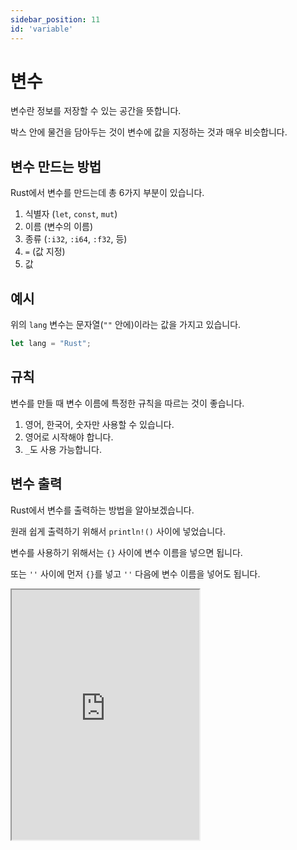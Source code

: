 ```yaml
---
sidebar_position: 11
id: 'variable'
---
```


# 변수

변수란 정보를 저장할 수 있는 공간을 뜻합니다.

박스 안에 물건을 담아두는 것이 변수에 값을 지정하는 것과 매우 비슷합니다.

## 변수 만드는 방법

Rust에서 변수를 만드는데 총 6가지 부분이 있습니다.

1. 식별자 (`let`, `const`, `mut`)
2. 이름 (변수의 이름)
3. 종류 (`:i32`, `:i64`, `:f32`, 등)
4. `=` (값 지정)
5. 값

## 예시

위의 `lang` 변수는 문자열(`""` 안에)이라는 값을 가지고 있습니다.

```rust
let lang = "Rust";
```

## 규칙

변수를 만들 때 변수 이름에 특정한 규칙을 따르는 것이 좋습니다.

1. 영어, 한국어, 숫자만 사용할 수 있습니다.
2. 영어로 시작해야 합니다.
3. `_`도 사용 가능합니다.

## 변수 출력
Rust에서 변수를 출력하는 방법을 알아보겠습니다.

원래 쉽게 출력하기 위해서 `println!()` 사이에 넣었습니다.

변수를 사용하기 위해서는 `{}` 사이에 변수 이름을 넣으면 됩니다.

또는 `''` 사이에 먼저 `{}`를 넣고 `''` 다음에 변수 이름을 넣어도 됩니다.

<iframe
  title="Rust Playground"
  src="https://play.rust-lang.org/?version=stable&mode=debug&edition=2021&code=fn%20main()%20%7B%0A%20%20%20%20let%20language%20%3D%20%22Rust%22%3B%0A%20%20%20%20%0A%20%20%20%20println!(%22Hello%20you!%20I%20am%20learning%20%7Blanguage%7D%22)%3B%0A%20%20%20%20println!(%22Hello%20you!%20I%20am%20learning%20%7B%7D%22%2C%20language)%3B%0A%7D"
  height="400"
/>

